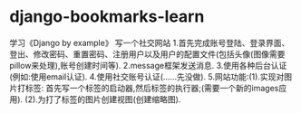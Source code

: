 # django-bookmarks-learn
学习《Django by example》
写一个社交网站
1.首先完成账号登陆、登录界面、登出、修改密码、重置密码、注册用户以及用户的配置文件(包括头像(图像需要pillow来处理),账号创建时间等).
2.message框架发送消息.
3.使用各种后台认证(例如:使用email认证).
4.使用社交账号认证(......先没做).
5.网站功能:(1).实现对图片打标签: 首先写一个标签的启动器,然后标签的执行器;(需要一个新的images应用).
		   (2).为打了标签的图片创建视图(创建缩略图).
